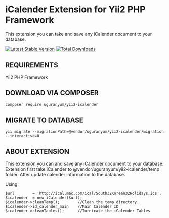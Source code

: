 iCalender Extension for Yii2 PHP Framework
===========================

This extension you can take and save any iCalender document to your database.

[![Latest Stable Version](https://poser.pugx.org/uguranyum/yii2-icalender/v/stable.png)](https://packagist.org/packages/uguranyum/yii2-icalender)
[![Total Downloads](https://poser.pugx.org/uguranyum/yii2-icalender/downloads.png)](https://packagist.org/packages/uguranyum/yii2-icalender)

REQUIREMENTS
------------
Yii2 PHP Framework


DOWNLOAD VIA COMPOSER
-------------------

```
composer require uguranyum/yii2-icalender
```



MIGRATE TO DATABASE
-------------------

```
yii migrate --migrationPath=@vendor/uguranyum/yii2-icalender/migration --interactive=0
```


ABOUT EXTENSION
------------
This extension you can and save any iCalender document to your database.
Extension first take iCalender to @vendor/uguranyum/yii2-icalender/temp folder.
After update calender information to the database.

Using:
```
$url        = 'http://ical.mac.com/ical/South32Korean32Holidays.ics';
$icalender  = new iCalender($url);
$icalender->cleanTemp();        //Clean the temp directory.
$icalender->id_calender_main    //Main Calender ID
$icalender->cleanTables();      //Turnicate the iCalender Tables
```


